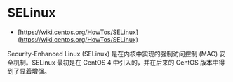 SELinux
=============

* [https://wiki.centos.org/HowTos/SELinux](https://wiki.centos.org/HowTos/SELinux)


Security-Enhanced Linux (SELinux) 是在内核中实现的强制访问控制 (MAC) 安全机制。SELinux 最初是在 CentOS 4 中引入的，并在后来的 CentOS 版本中得到了显着增强。
